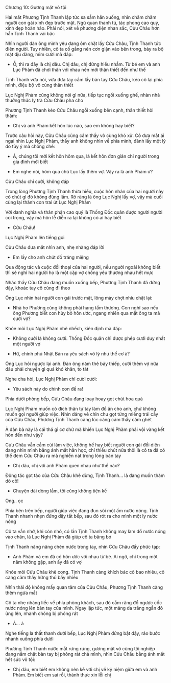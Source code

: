 




Chương 10: Gương mặt vô tội

Hai mắt Phương Tịnh Thanh lập tức sa sầm hẳn xuống, nhìn chằm chằm người con gái xinh đẹp trước mặt. Ngũ quan thanh tú, tác phong cao quý, xinh đẹp hoàn hảo. Phải nói, xét về phương diện nhan sắc, Cửu Châu hơn hẳn Tịnh Thanh vài bậc

Nhìn người đàn ông mình yêu đang ôm chặt lấy Cửu Châu, Tịnh Thanh tức điên người. Tuy nhiên, cô ta cố gắng nén cơn giận vào bên trong, bày ra bộ mặt dịu dàng, mỉm cười mà đáp:

- Ồ, thì ra đây là chị dâu. Chị dâu, chị đừng hiểu nhầm. Từ bé em và anh Lục Phàm đã chơi thân với nhau nên mới thân thiết đến như thế

Tịnh Thanh vừa nói, vừa đưa tay cầm lấy bàn tay Cửu Châu, kéo cô lại phía mình, điệu bộ vô cùng thân thiết

Lục Nghị Phàm cũng không nói gì nữa, tiếp tục ngồi xuống ghế, nhàn nhã thưởng thức ly trà Cửu Châu pha cho

Phương Tịnh Thanh kéo Cửu Châu ngồi xuống bên cạnh, thân thiết hỏi thăm:

- Chị và anh Phàm kết hôn lúc nào, sao em không hay biết?

Trước câu hỏi này, Cửu Châu cũng cảm thấy vô cùng khó xử. Cô đưa mắt ái ngại nhìn Lục Nghị Phàm, thấy anh không nhìn về phía mình, đành lấy một lý do tùy ý mà chống chế:

- À, chúng tôi mới kết hôn hôm qua, là kết hôn đơn giản chỉ người trong gia đình mới biết


- Em nghe nói, hôm qua chú Lục lấy thêm vợ. Vậy ra là anh Phàm ư?

Cửu Châu chỉ cười, không đáp

Trong lòng Phương Tịnh Thanh thừa hiểu, cuộc hôn nhân của hai người này có chút gì đó không đúng lắm. Rõ ràng là ông Lục Nghị lấy vợ, vậy mà cuối cùng lại thành con trai út Lục Nghị Phàm

Với danh nghĩa và thân phận cao quý là Thống Đốc quân được người người coi trọng, vậy mà hôn lễ diễn ra lại không có ai hay biết

- Cửu Châu!

Lục Nghị Phàm lên tiếng gọi

Cửu Châu đưa mắt nhìn anh, nhẹ nhàng đáp lời

- Em lấy cho anh chút đồ tráng miệng

Qua động tác và cuộc đối thoại của hai người, nếu người ngoài không biết thì sẽ nghĩ hai người họ là một cặp vợ chồng yêu thương nhau hết mực

Nhác thấy Cửu Châu đang muốn xuống bếp, Phương Tịnh Thanh đã đứng dậy, khoác tay cô cùng đi theo

Ông Lục nhìn hai người con gái trước mặt, lông mày chợt nhíu chặt lại:

- Nhà họ Phương cũng không phải hạng tầm thường. Con nghĩ sao nếu ông Phương biết con hủy bỏ hôn ước, ngang nhiên qua mặt ông ta mà cưới vợ?

Khóe môi Lục Nghị Phàm nhẽ nhếch, kiên định mà đáp:

- Không cưới là không cưới. Thống Đốc quân chỉ được phép cưới duy nhất một người vợ


- Hừ, chính phủ Nhật Bản ra yêu sách vô lý như thế cơ à?

Ông Lục hỏi ngược lại anh. Đàn ông năm thê bảy thiếp, cưới thêm vợ nữa đâu phải chuyện gì quá khó khăn, to tát

Nghe cha hỏi, Lục Nghị Phàm chỉ cười cười:

- Yêu sách này do chính con đề ra!

Phía dưới phòng bếp, Cửu Châu đang loay hoay gọt chút hoa quả

Lục Nghị Phàm muốn cô đích thân tự tay làm đồ ăn cho anh, chứ không muốn gọi người giúp việc. Nhìn dáng vẻ chỉn chu gọt từng miếng trái cây của Cửu Châu, Phương Tịnh Thanh càng lúc càng cảm thấy căm ghét

Ả đàn bà này là cái thá gì cơ chứ mà khiến Lục Nghị Phàm phải vội vàng kết hôn đến như vậy?

Cửu Châu vẫn cắm cúi làm việc, không hề hay biết người con gái đối diện đang nhìn mình bằng ánh mắt hằn học, chỉ thiếu chút nữa thôi là cô ta đã có thể đem Cửu Châu ra mà nghiền nát trong lòng bàn tay

- Chị dâu, chị với anh Phàm quen nhau như thế nào?

Động tác gọt táo của Cửu Châu khẽ dừng, Tịnh Thanh... là đang muốn thăm dò cô!

- Chuyện dài dòng lắm, tôi cũng không tiện kể

Òng.. ọc

Phía bên trên bếp, người giúp việc đang đun sôi một ấm nước nóng. Tịnh Thanh nhanh nhẹn đứng dậy tắt bếp, sau đó rót ra cho mình một ly nước nóng

Cô ta vẫn nhớ, khi còn nhỏ, có lần Tịnh Thanh không may làm đổ nước nóng vào chân, là Lục Nghị Phàm đã giúp cô ta băng bó

Tịnh Thanh nâng nâng chén nước trong tay, nhìn Cửu Châu đầy phức tạp:

- Anh Phàm và em đã có hôn ước với nhau từ bé. Ai ngờ, chỉ trong một năm không gặp, anh ấy đã có vợ

Khóe môi Cửu Châu khẽ cong. Tịnh Thanh càng khích bác cô bao nhiêu, cô càng cảm thấy hứng thú bấy nhiêu

Nhìn thái độ không mấy quan tâm của Cửu Châu, Phương Tịnh Thanh càng thêm ngứa mắt

Cô ta nhẹ nhàng liếc về phía phòng khách, sau đó cắm răng đổ ngược cốc nước nóng lên bàn tay của mình. Ngay lập tức, một mảng da trắng ngần đỏ ửng lên, nhanh chóng bị phỏng rát

- Á... á

Nghe tiếng la thất thanh dưới bếp, Lục Nghị Phàm đứng bật dậy, rảo bước nhanh xuống phía dưới

Phương Tịnh Thanh nước mắt rưng rưng, gương mặt vô cùng tội nghiệp đang nắm chặt bàn tay bị phỏng rát chả mình, nhìn Cửu Châu bằng ánh mắt hết sức vô tội:

- Chị dâu, em biết em không nên kể với chị về kỷ niệm giữa em và anh Phàm. Em biết em sai rồi, thành thực xin lỗi chị




